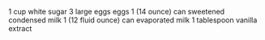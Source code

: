 1 cup white sugar
3 large eggs eggs
1 (14 ounce) can sweetened condensed milk
1 (12 fluid ounce) can evaporated milk
1 tablespoon vanilla extract